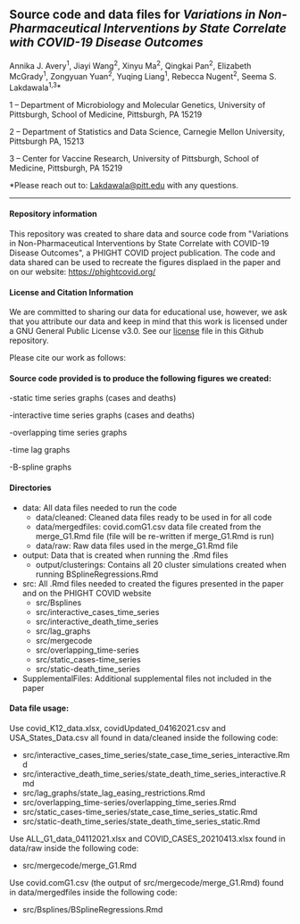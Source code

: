 ## Source code and data files for *Variations in Non-Pharmaceutical Interventions by State Correlate with COVID-19 Disease Outcomes*

Annika J. Avery<sup>1</sup>, Jiayi Wang<sup>2</sup>, Xinyu Ma<sup>2</sup>, Qingkai Pan<sup>2</sup>, Elizabeth McGrady<sup>1</sup>, Zongyuan Yuan<sup>2</sup>, Yuqing Liang<sup>1</sup>, Rebecca Nugent<sup>2</sup>, Seema S. Lakdawala<sup>1,3</sup>*

1 – Department of Microbiology and Molecular Genetics, University of Pittsburgh, School of Medicine, Pittsburgh, PA 15219

2 – Department of Statistics and Data Science, Carnegie Mellon University, Pittsburgh PA, 15213

3 – Center for Vaccine Research, University of Pittsburgh, School of Medicine, Pittsburgh, PA 15219

*Please reach out to: Lakdawala@pitt.edu with any questions. 
_________

#### Repository information 
This repository was created to share data and source code from "Variations in Non-Pharmaceutical Interventions by State Correlate with COVID-19 Disease Outcomes", a PHIGHT COVID project publication. The code and data shared can be used to recreate the figures displaed in the paper and on our website: https://phightcovid.org/ 

#### License and Citation Information
We are committed to sharing our data for educational use, however, we ask that you attribute our data and keep in mind that this work is licensed under a GNU General Public License v3.0. See our [license](https://github.com/Lakdawala-Lab/PHIGHTCOVID_StNPI_Publ2021/blob/main/LICENSE) file in this Github repository.

Please cite our work as follows: 

#### Source code provided is to produce the following figures we created:

-static time series graphs (cases and deaths)

-interactive time series graphs (cases and deaths)

-overlapping time series graphs

-time lag graphs

-B-spline graphs 

#### Directories

- data: All data files needed to run the code
   - data/cleaned: Cleaned data files ready to be used in for all code
   - data/mergedfiles: covid.comG1.csv data file created from the merge_G1.Rmd file (file will be re-written if merge_G1.Rmd is run)
   - data/raw: Raw data files used in the merge_G1.Rmd file
- output: Data that is created when running the .Rmd files
    - output/clusterings: Contains all 20 cluster simulations created when running BSplineRegressions.Rmd
- src: All .Rmd files needed to created the figures presented in the paper and on the PHIGHT COVID website
    - src/Bsplines
    - src/interactive_cases_time_series
    - src/interactive_death_time_series
    - src/lag_graphs
    - src/mergecode
    - src/overlapping_time-series
    - src/static_cases-time_series
    - src/static-death_time_series
- SupplementalFiles: Additional supplemental files not included in the paper
 
#### Data file usage:

Use covid_K12_data.xlsx, covidUpdated_04162021.csv and USA_States_Data.csv all found in data/cleaned inside the following code:
- src/interactive_cases_time_series/state_case_time_series_interactive.Rmd
- src/interactive_death_time_series/state_death_time_series_interactive.Rmd
- src/lag_graphs/state_lag_easing_restrictions.Rmd
- src/overlapping_time-series/overlapping_time_series.Rmd
- src/static_cases-time_series/state_case_time_series_static.Rmd
- src/static-death_time_series/state_death_time_series_static.Rmd

Use ALL_G1_data_04112021.xlsx and COVID_CASES_20210413.xlsx found in data/raw inside the following code:
- src/mergecode/merge_G1.Rmd

Use covid.comG1.csv (the output of src/mergecode/merge_G1.Rmd) found in data/mergedfiles inside the following code:
- src/Bsplines/BSplineRegressions.Rmd 


